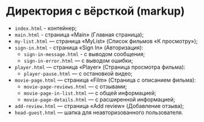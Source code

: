 # Директория с вёрсткой (markup)

- `index.html` - контейнер;
- `main.html` - страница «Main» (Главная страница);
- `my-list.html` — страница «MyList» (Список фильмов «К просмотру»);
- `sign-in.html` - страница «Sign In» (Авторизация):
  - `sign-in-message.html` - с выводом сообщения;
  - `sign-in-error.html` — с выводом ошибки;
- `player.html` — страница «Player» (Страница просмотра фильма):
  - `player-pause.html` — с остановкой видео;
- `movie-page.html` — страница «Film» (Страница c описанием фильма):
  - `movie-page-reviews.html` — с отзывами;
  - `movie-page-in-list.html` — с общей информацией;
  - `movie-page-details.html` — с расширенной информацией;
- `add-review.html` — страница «Add review» (Добавление отзыва);
- `head-guest.html` — шапка для неавторизованного пользователя.
